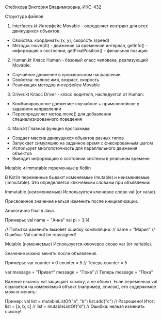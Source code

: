 Стебихова Виктория Владимировна, ИКС-432

Структура файлов

1. Interfaces.kt
Интерфейс Movable - определяет контракт для всех движущихся объектов:
- Свойства: координаты (x, y), скорость (speed)
- Методы: move(dt) - движение за временной интервал, getInfo() - информация о состоянии, getFinalPosition() - финальная позиция

2. Human.kt
Класс Human - базовый класс человека, реализующий Movable:
- Случайное движение в произвольном направлении
- Свойства: полное имя, возраст, скорость
- Реализация методов интерфейса Movable

3. Driver.kt
Класс Driver - класс водителя, наследуется от Human:
- Комбинированное движение: случайное + прямолинейное в заданном направлении
- Переопределяет метод move() для добавления специализированного поведения

4. Main.kt
Главная функция программы:
- Создает массив движущихся объектов разных типов
- Запускает симуляцию на заданное время с фиксированным шагом
- Использует многопоточность для параллельного движения объектов
- Выводит информацию о состоянии системы в реальном времени



Mutable и Immutable переменные в Kotlin

В Kotlin переменные бывают изменяемые (mutable) и неизменяемые (immutable). Это определяется ключевыми словами при объявлении:

Immutable (неизменяемые)
Используется ключевое слово val (от value).

Присвоенное значение нельзя изменить после инициализации.

Аналогично final в Java.

Примеры: 
val name = "Анна"
val pi = 3.14

// Попытка изменить вызовет ошибку компиляции:
// name = "Мария" // Ошибка: Val cannot be reassigned!

Mutable (изменяемые)
Используется ключевое слово var (от variable).

Значение можно менять после объявления.

Примеры:
var counter = 0
counter = 5 // Теперь counter = 5

var message = "Привет"
message = "Пока" // Теперь message = "Пока"

Важные нюансы
val защищает ссылку, а не объект.
Если переменная val ссылается на изменяемый объект (например, список), его содержимое можно менять:

Пример:
val list = mutableListOf("a", "b")
list.add("c") // Разрешено! Итог: list = [a, b, c]
// list = mutableListOf("d") // Ошибка: нельзя изменить ссылку!
